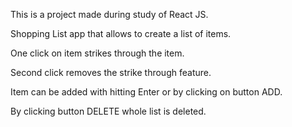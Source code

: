 This is a project made during study of React JS.	

Shopping List app that allows to create a list of items.	

One click on item strikes through the item.	

Second click removes the strike through feature. 	

Item can be added with hitting Enter or by clicking on button ADD.

By clicking button DELETE whole list is deleted.
